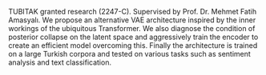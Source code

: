TUBITAK granted research (2247-C). Supervised by Prof. Dr. Mehmet Fatih Amasyalı. We propose an alternative VAE architecture inspired by the inner workings of the ubiquitous Transformer. We also diagnose the condition of posterior collapse on the latent space and aggressively train the encoder to create an efficient model overcoming this. Finally the architecture is trained on a large Turkish corpora and tested on various tasks such as sentiment analysis and text classification.
